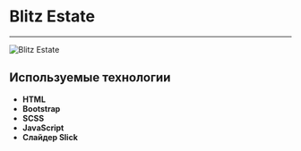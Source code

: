 # Blitz Estate

---

![Blitz Estate](Blitz-Estate.png)

## Используемые технологии

- **HTML**
- **Bootstrap**
- **SCSS**
- **JavaScript**
- **Слайдер Slick**

